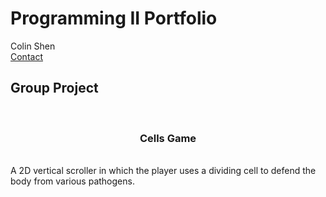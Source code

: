 # Programming II Portfolio
Colin Shen
<br>
<a href="mailto:colin.m.shen@gmail.com">Contact</a>

<h2>Group Project</h2>
<br>
<center><h3>Cells Game</h3></center>
<br>
A 2D vertical scroller in which the player uses a dividing cell to defend the body from various pathogens.
